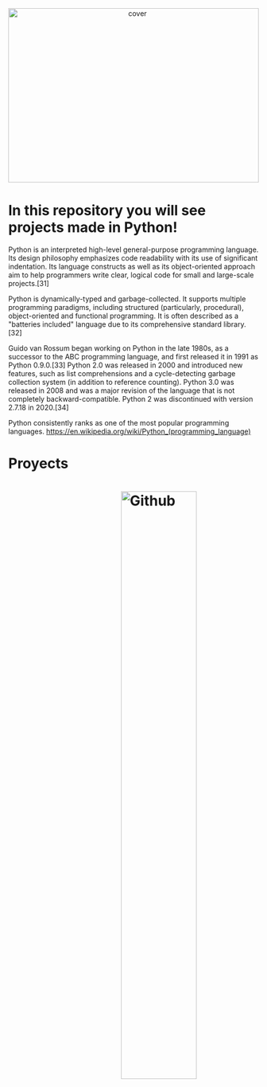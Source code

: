 <div align="center">
<img width="100%" height = "350px" src="https://upload.wikimedia.org/wikipedia/commons/thumb/f/f8/Python_logo_and_wordmark.svg/1200px-Python_logo_and_wordmark.svg.png" alt="cover" />
</div>

<h1> In this repository you will see projects made in Python! </h1>
<p align='center'>
  
</p>
<div size='20px'> Python is an interpreted high-level general-purpose programming language. Its design philosophy emphasizes code readability with its use of significant indentation. Its language constructs as well as its object-oriented approach aim to help programmers write clear, logical code for small and large-scale projects.[31]

Python is dynamically-typed and garbage-collected. It supports multiple programming paradigms, including structured (particularly, procedural), object-oriented and functional programming. It is often described as a "batteries included" language due to its comprehensive standard library.[32]

Guido van Rossum began working on Python in the late 1980s, as a successor to the ABC programming language, and first released it in 1991 as Python 0.9.0.[33] Python 2.0 was released in 2000 and introduced new features, such as list comprehensions and a cycle-detecting garbage collection system (in addition to reference counting). Python 3.0 was released in 2008 and was a major revision of the language that is not completely backward-compatible. Python 2 was discontinued with version 2.7.18 in 2020.[34]

Python consistently ranks as one of the most popular programming languages.
  https://en.wikipedia.org/wiki/Python_(programming_language)
</div>

<h1> Proyects <h1>

<img width="55%" align="right" alt="Github" src="https://media-exp1.licdn.com/dms/image/C4D22AQFiGB1Lxzi8vg/feedshare-shrink_800/0/1636681257990?e=1639612800&v=beta&t=-ws-M4IQE6Fy5i5qbUzFQn_z5D0gNIDIdzVcUt0Hzrg" />
